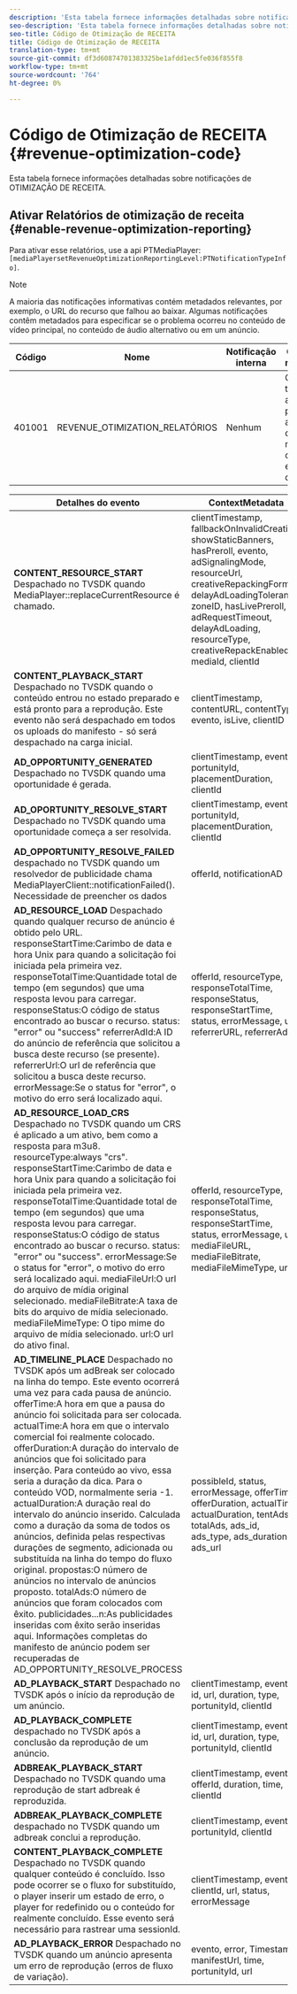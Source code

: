 ```yaml
---
description: 'Esta tabela fornece informações detalhadas sobre notificações de Otimização de Receita. '
seo-description: 'Esta tabela fornece informações detalhadas sobre notificações de Otimização de Receita. '
seo-title: Código de Otimização de RECEITA
title: Código de Otimização de RECEITA
translation-type: tm+mt
source-git-commit: df3d60874701383325be1afdd1ec5fe036f855f8
workflow-type: tm+mt
source-wordcount: '764'
ht-degree: 0%

---
```



# Código de Otimização de RECEITA {#revenue-optimization-code}

Esta tabela fornece informações detalhadas sobre notificações de OTIMIZAÇÃO DE RECEITA.

## Ativar Relatórios de otimização de receita {#enable-revenue-optimization-reporting}

Para ativar esse relatórios, use a api PTMediaPlayer: `[mediaPlayersetRevenueOptimizationReportingLevel:PTNotificationTypeInfo]`.

>[!NOTE]
>
>A maioria das notificações informativas contém metadados relevantes, por exemplo, o URL do recurso que falhou ao baixar. Algumas notificações contêm metadados para especificar se o problema ocorreu no conteúdo de vídeo principal, no conteúdo de áudio alternativo ou em um anúncio.

| Código | Nome | Notificação interna | Chaves de metadados | Comentários |
|---|---|---|---|---|
| 401001 | REVENUE_OTIMIZATION_RELATÓRIOS | Nenhum | Consulte a tabela abaixo para obter as chaves de metadados com base em eventos diferentes. | Nenhum |

| Detalhes do evento | ContextMetadata |
|---|---|
| **CONTENT_RESOURCE_START** Despachado no TVSDK quando MediaPlayer::replaceCurrentResource é chamado. | clientTimestamp, fallbackOnInvalidCreative, showStaticBanners, hasPreroll, evento, adSignalingMode, resourceUrl, creativeRepackingFormat, delayAdLoadingTolerance, zoneID, hasLivePreroll, adRequestTimeout, delayAdLoading, resourceType, creativeRepackEnabled, mediaId, clientId |
| **CONTENT_PLAYBACK_START** Despachado no TVSDK quando o conteúdo entrou no estado preparado e está pronto para a reprodução. Este evento não será despachado em todos os uploads do manifesto - só será despachado na carga inicial. | clientTimestamp, contentURL, contentType, evento, isLive, clientID |
| **AD_OPPORTUNITY_GENERATED** Despachado no TVSDK quando uma oportunidade é gerada. | clientTimestamp, evento, portunityId, placementDuration, clientId |
| **AD_OPORTUNITY_RESOLVE_START** Despachado no TVSDK quando uma oportunidade começa a ser resolvida. | clientTimestamp, evento, portunityId, placementDuration, clientId |
| **AD_OPPORTUNITY_RESOLVE_FAILED** despachado no TVSDK quando um resolvedor de publicidade chama MediaPlayerClient::notificationFailed(). Necessidade de preencher os dados | offerId, notificationAD |
| **AD_RESOURCE_LOAD** Despachado quando qualquer recurso de anúncio é obtido pelo URL. responseStartTime:Carimbo de data e hora Unix para quando a solicitação foi iniciada pela primeira vez. responseTotalTime:Quantidade total de tempo (em segundos) que uma resposta levou para carregar. responseStatus:O código de status encontrado ao buscar o recurso. status: &quot;error&quot; ou &quot;success&quot; referrerAdId:A ID do anúncio de referência que solicitou a busca deste recurso (se presente). referrerUrl:O url de referência que solicitou a busca deste recurso. errorMessage:Se o status for &quot;error&quot;, o motivo do erro será localizado aqui. | offerId, resourceType, responseTotalTime, responseStatus, responseStartTime, status, errorMessage, url, referrerURL, referrerAdId |
| **AD_RESOURCE_LOAD_CRS** Despachado no TVSDK quando um CRS é aplicado a um ativo, bem como a resposta para m3u8. resourceType:always &quot;crs&quot;. responseStartTime:Carimbo de data e hora Unix para quando a solicitação foi iniciada pela primeira vez. responseTotalTime:Quantidade total de tempo (em segundos) que uma resposta levou para carregar. responseStatus:O código de status encontrado ao buscar o recurso. status: &quot;error&quot; ou &quot;success&quot;. errorMessage:Se o status for &quot;error&quot;, o motivo do erro será localizado aqui. mediaFileUrl:O url do arquivo de mídia original selecionado. mediaFileBitrate:A taxa de bits do arquivo de mídia selecionado. mediaFileMimeType: O tipo mime do arquivo de mídia selecionado. url:O url do ativo final. | offerId, resourceType, responseTotalTime, responseStatus, responseStartTime, status, errorMessage, url, mediaFileURL, mediaFileBitrate, mediaFileMimeType, url |
| **AD_TIMELINE_PLACE** Despachado no TVSDK após um adBreak ser colocado na linha do tempo. Este evento ocorrerá uma vez para cada pausa de anúncio. offerTime:A hora em que a pausa do anúncio foi solicitada para ser colocada. actualTime:A hora em que o intervalo comercial foi realmente colocado. offerDuration:A duração do intervalo de anúncios que foi solicitado para inserção. Para conteúdo ao vivo, essa seria a duração da dica. Para o conteúdo VOD, normalmente seria -1. actualDuration:A duração real do intervalo do anúncio inserido. Calculada como a duração da soma de todos os anúncios, definida pelas respectivas durações de segmento, adicionada ou substituída na linha do tempo do fluxo original. propostas:O número de anúncios no intervalo de anúncios proposto. totalAds:O número de anúncios que foram colocados com êxito. publicidades...n:As publicidades inseridas com êxito serão inseridas aqui. Informações completas do manifesto de anúncio podem ser recuperadas de AD_OPPORTUNITY_RESOLVE_PROCESS | possibleId, status, errorMessage, offerTime, offerDuration, actualTime, actualDuration, tentAds, totalAds, ads_id, ads_type, ads_duration, ads_url |
| **AD_PLAYBACK_START** Despachado no TVSDK após o início da reprodução de um anúncio. | clientTimestamp, evento, id, url, duration, type, portunityId, clientId |
| **AD_PLAYBACK_COMPLETE** despachado no TVSDK após a conclusão da reprodução de um anúncio. | clientTimestamp, evento, id, url, duration, type, portunityId, clientId |
| **ADBREAK_PLAYBACK_START** Despachado no TVSDK quando uma reprodução de start adbreak é reproduzida. | clientTimestamp, evento, offerId, duration, time, clientId |
| **ADBREAK_PLAYBACK_COMPLETE** despachado no TVSDK quando um adbreak conclui a reprodução. | clientTimestamp, evento, portunityId, clientId |
| **CONTENT_PLAYBACK_COMPLETE** Despachado no TVSDK quando qualquer conteúdo é concluído. Isso pode ocorrer se o fluxo for substituído, o player inserir um estado de erro, o player for redefinido ou o conteúdo for realmente concluído. Esse evento será necessário para rastrear uma sessionId. | clientTimestamp, evento, clientId, url, status, errorMessage |
| **AD_PLAYBACK_ERROR** Despachado no TVSDK quando um anúncio apresenta um erro de reprodução (erros de fluxo de variação). | evento, error, Timestamp, manifestUrl, time, portunityId, url |
